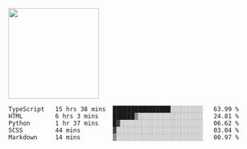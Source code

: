 <img height="180em" 
     src="https://github-readme-stats.vercel.app/api?username=Litot-Mattis&show_icons=true&hide_border=true&&count_private=true&include_all_commits=true" />

<!--START_SECTION:waka-->
```text
TypeScript   15 hrs 38 mins  ████████████████░░░░░░░░░   63.99 % 
HTML         6 hrs 3 mins    ██████▒░░░░░░░░░░░░░░░░░░   24.81 % 
Python       1 hr 37 mins    █▓░░░░░░░░░░░░░░░░░░░░░░░   06.62 % 
SCSS         44 mins         ▓░░░░░░░░░░░░░░░░░░░░░░░░   03.04 % 
Markdown     14 mins         ▒░░░░░░░░░░░░░░░░░░░░░░░░   00.97 % 
```
<!--END_SECTION:waka-->
